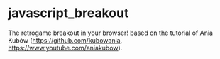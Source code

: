 # javascript_breakout
The retrogame breakout in your browser! based on the tutorial of Ania Kubów (https://github.com/kubowania, https://www.youtube.com/aniakubow).
